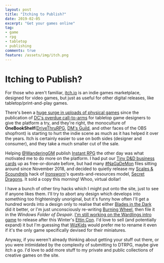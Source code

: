 ```yaml
---
layout: post
title: "Itching to Publish?"
date: 2019-02-05
excerpt: "Get your games online"
tag:
- game
- rpg
- tabletop
- publishing
comments: true
feature: /assets/img/itch.png
---
```


# Itching to Publish?

For those who aren't familiar, [itch.io](https://itch.io) is an indie games marketplace, designed for video games, but just as useful for other digital releases, like tabletop/print-and-play games.

There's been a [huge surge in uploads of physical games](https://itch.io/physical-games) since the publication of [DC's overdue call-to-arms](https://medium.com/@davidcollins562/if-youve-been-keepin-up-with-the-dialogue-that-s-been-brewing-on-twitter-much-of-which-has-been-1c6e55033d1a) for tabletop game designers to give the platform a try, and they're right, the monoculture of **OneBookShelf**([DriveThruRPG](https://www.drivethrurpg.com/), [DM's Guild](https://www.dmsguild.com/), and other faces of the OBS shopfront) is starting to hurt the indie scene as much as it has helped it over the years. Itch is certainly easier to use on both sides (designer and consumer), and they take a much smaller cut of the sale.

Helping [@WanderingGM](https://twitter.com/wanderinggm) publish [Instant RPG](https://wanderinggm.itch.io/instant-rpg) the other day was what motivated me to do more on the platform. I had put our [Tiny D&D business cards](https://ettincon.itch.io/t-d-n-d) up as free-or-donate before, but had many [#NaGaDeMon](https://nagademon.org/about/) files sitting around since November 2018, and decided to quietly release my [Scales & Scoundrels](https://imagecomics.com/comics/releases/scales-scoundrels-1) hack of [Ironsworn](https://www.ironswornrpg.com/)'s quests-and-resources model, [Secret Dragons](https://elstiko.itch.io/secret-dragons). It sold a copy this morning! Whoo, virtual dollar!

I have a bunch of other tiny hacks which I might put onto the site, just to see if anyone likes them. I'll try to abort any design which develops into something too frighteningly unoriginal, but it's funny how often I'll get a hundred words into a design only to realise that either [Blades in the Dark](https://bladesinthedark.com/) did it better, or I'm just unconsciously re-writing [Burning Wheel](https://www.burningwheel.com/), then file it in the *Windows Folder of Despair*. [I'm still working on the Wardlings intro game](https://elstiko.github.io/Revising-Wardlings/) to release after this Winter's [Ettin Con](https://EttinCon.org). I'd love to sell (and potentially expand) it but I'm guessing that [WizKids](https://wizkids.com/wardlings) would prefer me to rename it even if it's the only game specifically devised for their miniatures.

Anyway, if you weren't already thinking about getting your stuff out there, or you were intimidated by the complexity of submitting to DTRPG, maybe give itch a go. I'd love to add more stuff to my private and public collections of creative games on the site.